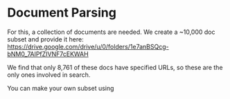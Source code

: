 # Document Parsing

For this, a collection of documents are needed. We create a ~10,000 doc subset and provide it here: https://drive.google.com/drive/u/0/folders/1e7anBSQcg-bNM0_7AIPfZIVNF7cEKWAH

We find that only 8,761 of these docs have specified URLs, so these are the only ones involved in search. 

You can make your own subset using 
